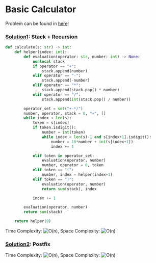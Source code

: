 # Basic Calculator

Problem can be found in [here](https://leetcode.com/problems/basic-calculator)!

### [Solution1](/Stack/224-BasicCalculator/solution1.py): Stack + Recursion

```python
def calculate(s: str) -> int:
    def helper(index: int):
        def evaluation(operator: str, number: int) -> None:
            nonlocal stack
            if operator == "+":
                stack.append(number)
            elif operator == "-":
                stack.append(-number)
            elif operator == "*":
                stack.append(stack.pop() * number)
            elif operator == "/":
                stack.append(int(stack.pop() / number))

        operator_set = set("+-*/")
        number, operator, stack = 0, "+", []
        while index < len(s):
            token = s[index]
            if token.isdigit():
                number = int(token)
                while index < len(s)-1 and s[index+1].isdigit():
                    number = 10*number + int(s[index+1])
                    index += 1

            elif token in operator_set:
                evaluation(operator, number)
                number, operator = 0, token
            elif token == "(":
                number, index = helper(index+1)
            elif token == ")":
                evaluation(operator, number)
                return sum(stack), index

            index += 1

        evaluation(operator, number)
        return sum(stack)

    return helper(0)
```

Time Complexity: ![O(n)](<https://latex.codecogs.com/svg.image?\inline&space;O(n)>), Space Complexity: ![O(n)](<https://latex.codecogs.com/svg.image?\inline&space;O(n)>)

### [Solution2](/Stack/224-BasicCalculator/solution2.py): Postfix

Time Complexity: ![O(n)](<https://latex.codecogs.com/svg.image?\inline&space;O(n)>), Space Complexity: ![O(n)](<https://latex.codecogs.com/svg.image?\inline&space;O(n)>)
